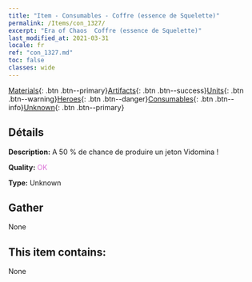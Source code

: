 ```yaml
---
title: "Item - Consumables - Coffre (essence de Squelette)"
permalink: /Items/con_1327/
excerpt: "Era of Chaos  Coffre (essence de Squelette)"
last_modified_at: 2021-03-31
locale: fr
ref: "con_1327.md"
toc: false
classes: wide
---
```

 [Materials](/fr/Items/){: .btn .btn--primary}[Artifacts](/fr/Items/Artifacts/){: .btn .btn--success}[Units](/fr/Items/Units/){: .btn .btn--warning}[Heroes](/fr/Items/Heroes/){: .btn .btn--danger}[Consumables](/fr/Items/Consumables/){: .btn .btn--info}[Unknown](/fr/Items/Unknown/){: .btn .btn--primary}

## Détails
 **Description:** A 50 % de chance de produire un jeton Vidomina !

 **Quality:** <span style="color: #DA70D6">OK</span>

 **Type:** Unknown

## Gather

  None

## This item contains:

  None

